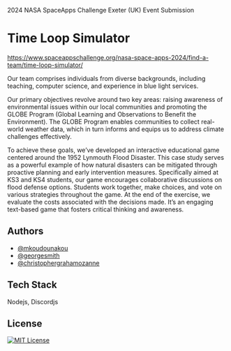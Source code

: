 2024 NASA SpaceApps Challenge Exeter (UK) Event Submission
# Time Loop Simulator

https://www.spaceappschallenge.org/nasa-space-apps-2024/find-a-team/time-loop-simulator/

Our team comprises individuals from diverse backgrounds, including teaching, computer science, and experience in blue light services. 

Our primary objectives revolve around two key areas: raising awareness of environmental issues within our local communities and promoting the GLOBE Program (Global Learning and Observations to Benefit the Environment). The GLOBE Program enables communities to collect real-world weather data, which in turn informs and equips us to address climate challenges effectively.

To achieve these goals, we’ve developed an interactive educational game centered around the 1952 Lynmouth Flood Disaster. This case study serves as a powerful example of how natural disasters can be mitigated through proactive planning and early intervention measures. Specifically aimed at KS3 and KS4 students, our game encourages collaborative discussions on flood defense options. Students work together, make choices, and vote on various strategies throughout the game. At the end of the exercise, we evaluate the costs associated with the decisions made. It’s an engaging text-based game that fosters critical thinking and awareness.

## Authors

- [@mkoudounakou](https://www.github.com/mkoudounakou)
- [@georgesmith](https://www.github.com/404)
- [@christophergrahamozanne](https://www.github.com/404)

## Tech Stack

Nodejs, Discordjs

## License

[![MIT License](https://img.shields.io/badge/License-MIT-green.svg)](https://choosealicense.com/licenses/mit/)
